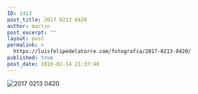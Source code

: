 ```yaml
---
ID: 1413
post_title: 2017 0213 0420
author: martin
post_excerpt: ""
layout: post
permalink: >
  https://luisfelipedelatorre.com/fotografia/2017-0213-0420/
published: true
post_date: 2019-02-14 21:37:48
---
```

<p><img src="https://luisfelipedelatorre.com/wp-content/uploads/2019/02/2017-0213-0420-1024x678.jpg" alt="2017 0213 0420"/></p>